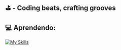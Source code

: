 ## ⛳ - Coding beats, crafting grooves


## 💻 Aprendendo:
[![My Skills](https://skillicons.dev/icons?i=cs,py,figma,aws)](https://skillicons.dev) 



<!-- Proudly created with GPRM ( https://gprm.itsvg.in ) -->
